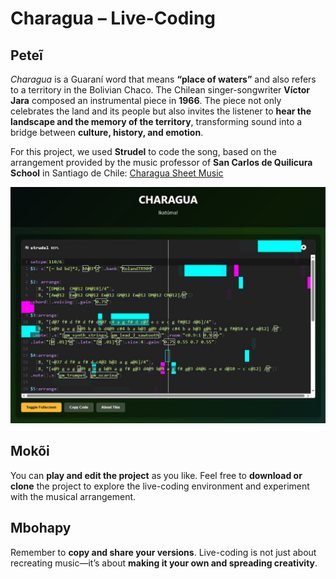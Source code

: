 # Charagua – Live-Coding

## Peteĩ

*Charagua* is a Guaraní word that means **“place of waters”** and also refers to a territory in the Bolivian Chaco. The Chilean singer-songwriter **Víctor Jara** composed an instrumental piece in **1966**. The piece not only celebrates the land and its people but also invites the listener to **hear the landscape and the memory of the territory**, transforming sound into a bridge between **culture, history, and emotion**.

For this project, we used **Strudel** to code the song, based on the arrangement provided by the music professor of **San Carlos de Quilicura School** in Santiago de Chile: [Charagua Sheet Music](https://colegiosancarlosquilicura.cl/wp-content/uploads/2020/10/IoMEDIO_charagua_partitura_IImedio.pdf)

![Charagua Image](https://github.com/jfforero/Charagua/blob/main/charagua-portada2.jpg)

## Mokõi

You can **play and edit the project** as you like. Feel free to **download or clone** the project to explore the live-coding environment and experiment with the musical arrangement.

## Mbohapy

Remember to **copy and share your versions**. Live-coding is not just about recreating music—it’s about **making it your own and spreading creativity**.


